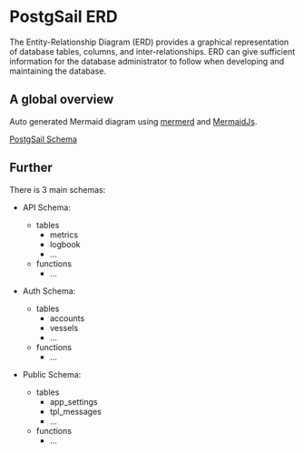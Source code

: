 # PostgSail ERD
The Entity-Relationship Diagram (ERD) provides a graphical representation of database tables, columns, and inter-relationships. ERD can give sufficient information for the database administrator to follow when developing and maintaining the database.

## A global overview
Auto generated Mermaid diagram using [mermerd](https://github.com/KarnerTh/mermerd) and [MermaidJs](https://github.com/mermaid-js/mermaid).

[PostgSail Schema](https://github.com/xbgmsharp/postgsail/tree/main/ERD/postgsail.md "PostgSail Schema")

## Further
There is 3 main schemas:
- API Schema:
    - tables
      - metrics
      - logbook
      - ...
    - functions
      - ...

- Auth Schema:
  - tables
    - accounts
    - vessels
    - ...
  - functions
    - ...

- Public Schema:
  - tables
    - app_settings
    - tpl_messages
    - ...
  - functions
    - ...

